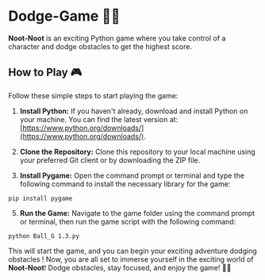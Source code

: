 # Dodge-Game 🏃‍♂️

**Noot-Noot** is an exciting Python game where you take control of a character and dodge obstacles to get the highest score.

## How to Play 🎮

Follow these simple steps to start playing the game:

1. **Install Python:** If you haven't already, download and install Python on your machine. You can find the latest version at: [https://www.python.org/downloads/](https://www.python.org/downloads/).

2. **Clone the Repository:** Clone this repository to your local machine using your preferred Git client or by downloading the ZIP file.

3. **Install Pygame:** Open the command prompt or terminal and type the following command to install the necessary library for the game:

```
pip install pygame
```

5. **Run the Game:** Navigate to the game folder using the command prompt or terminal, then run the game script with the following command:

```
python Ball_G 1.3.py
```

This will start the game, and you can begin your exciting adventure dodging obstacles !
Now, you are all set to immerse yourself in the exciting world of **Noot-Noot**! Dodge obstacles, stay focused, and enjoy the game! 🚀🌟


